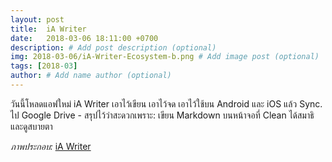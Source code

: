```yaml
---
layout: post
title:  iA Writer
date:   2018-03-06 18:11:00 +0700
description: # Add post description (optional)
img: 2018-03-06/iA-Writer-Ecosystem-b.png # Add image post (optional)
tags: [2018-03]
author: # Add name author (optional)
---
```

วันนี้โหลดแอฟใหม่ iA Writer เอาไว้เขียน เอาไว้จด เอาไว้ใช้บน Android และ iOS แล้ว Sync. ไป Google Drive - สรุปไว้ว่าสะดวกเพราะ: เขียน Markdown บนหน้าจอที่ Clean ได้สมาธิและดูสบายตา

*ภาพประกอบ:* [iA Writer](https://ia.net/)

